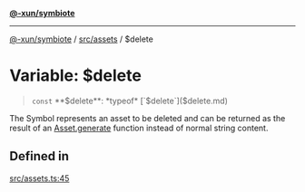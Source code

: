 [**@-xun/symbiote**](../../../README.md)

***

[@-xun/symbiote](../../../README.md) / [src/assets](../README.md) / $delete

# Variable: $delete

> `const` **$delete**: *typeof* [`$delete`]($delete.md)

The Symbol represents an asset to be deleted and can be returned as the
result of an [Asset.generate](../type-aliases/Asset.md#generate) function instead of normal string
content.

## Defined in

[src/assets.ts:45](https://github.com/Xunnamius/symbiote/blob/6888363ae81ec0a004cfcb164e5a634c45aca6a9/src/assets.ts#L45)
